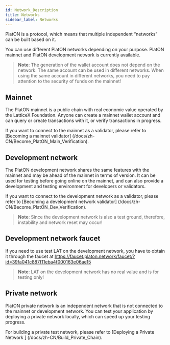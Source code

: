 ```yaml
---
id: Network_Description
title: Networks
sidebar_label: Networks
---
```


PlatON is a protocol, which means that multiple independent “networks” can be built based on it.

You can use different PlatON networks depending on your purpose. PlatON mainnet and PlatON development network is currently available.

> **Note**: The generation of the wallet account does not depend on the network. The same account can be used in different networks. When using the same account in different networks, you need to pay attention to the security of funds on the mainnet!

## Mainnet
The PlatON mainnet is a public chain with real economic value operated by the LatticeX Foundation. Anyone can create a mainnet wallet account and can query or create transactions with it, or verify transactions in progress.

If you want to connect to the mainnet as a validator, please refer to [Becoming a mainnet validator] (/docs/zh-CN/Become_PlatON_Main_Verification).

## Development network
The PlatON development network shares the same features with the mainnet and may be ahead of the mainnet in terms of version. It can be used for testing before going online on the mainnet, and can also provide a development and testing environment for developers or validators.

If you want to connect to the development network as a validator, please refer to [Becoming a development network validator] (/docs/zh-CN/Become_PlatON_Dev_Verification).

> **Note**: Since the development network is also a test ground, therefore, instability and network reset may occur!

## Development network faucet

If you need to use test LAT on the development network, you have to obtain it through the faucet at <https://faucet.platon.network/faucet/?id=39fa041c887f11eba4f000163e06ae15>

> **Note**: LAT on the development network has no real value and is for testing only!

## Private network
PlatON private network is an independent network that is not connected to the mainnet or development network. You can test your application by deploying a private network locally, which can speed up your testing progress.

For building a private test network, please refer to [Deploying a Private Network ] (/docs/zh-CN/Build_Private_Chain).